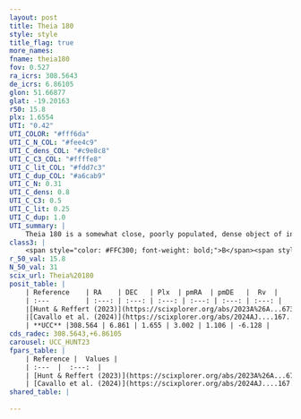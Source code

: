 ```yaml
---
layout: post
title: Theia 180
style: style
title_flag: true
more_names: 
fname: theia180
fov: 0.527
ra_icrs: 308.5643
de_icrs: 6.86105
glon: 51.66877
glat: -19.20163
r50: 15.8
plx: 1.6554
UTI: "0.42"
UTI_COLOR: "#fff6da"
UTI_C_N_COL: "#fee4c9"
UTI_C_dens_COL: "#c9e8c8"
UTI_C_C3_COL: "#ffffe8"
UTI_C_lit_COL: "#fdd7c3"
UTI_C_dup_COL: "#a6cab9"
UTI_C_N: 0.31
UTI_C_dens: 0.8
UTI_C_C3: 0.5
UTI_C_lit: 0.25
UTI_C_dup: 1.0
UTI_summary: |
    Theia 180 is a somewhat close, poorly populated, dense object of intermediate C3 quality. It was recently reported in the literature.
class3: |
    <span style="color: #FFC300; font-weight: bold;">B</span><span style="color: #FFC300; font-weight: bold;">B</span>
r_50_val: 15.8
N_50_val: 31
scix_url: Theia%20180
posit_table: |
    | Reference    | RA    | DEC   | Plx  | pmRA  | pmDE   |  Rv  |
    | :---         | :---: | :---: | :---: | :---: | :---: | :---: |
    |[Hunt & Reffert (2023)](https://scixplorer.org/abs/2023A%26A...673A.114H) | 308.587 | 6.887 | 1.648 | 2.928 | 1.098 | -7.682 |
    |[Cavallo et al. (2024)](https://scixplorer.org/abs/2024AJ....167...12C) | 308.239 | 6.912 | 1.646 | -- | -- | -- |
    | **UCC** |308.564 | 6.861 | 1.655 | 3.002 | 1.106 | -6.128 | 
cds_radec: 308.5643,+6.86105
carousel: UCC_HUNT23
fpars_table: |
    | Reference |  Values |
    | :---  |  :---:  |
    | [Hunt & Reffert (2023)](https://scixplorer.org/abs/2023A%26A...673A.114H) | `AV50=0.138, diffAV50=0.829, MOD50=8.905, logAge50=8.498` |
    | [Cavallo et al. (2024)](https://scixplorer.org/abs/2024AJ....167...12C) | `AV50=0.29, dMod50=8.99, logAge50=8.39, [Fe/H]50=0.44` |
shared_table: |
    
---
```

